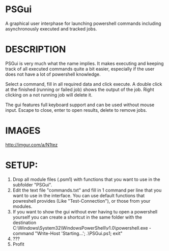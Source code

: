 # PSGui
A graphical user interphase for launching powershell commands including asynchronously executed and tracked jobs.

# DESCRIPTION

PSGui is very much what the name implies.
It makes executing and keeping track of all executed commands quite a bit easier,
especially if the user does not have a lot of powershell knowledge.

Select a command, fill in all required data and click execute.
A double click at the finished (running or failed job) shows the output of the job.
Right clicking on a not running job will delete it.

The gui features full keyboard support and can be used without mouse input.
Escape to close, enter to open results, delete to remove jobs.

# IMAGES

http://imgur.com/a/N1tez

# SETUP:
1. Drop all module files (.psm1) with functions that you want to use in the subfolder "PSGui".
2. Edit the text file "commands.txt" and fill in 1 command per line that you want to use in the interface. You can use default functions that powreshell provides (Like "Test-Connection"), or those from your modules.
3. If you want to show the gui without ever having tu open a powershell yourself you can create a shortcut in the same folder with the destination 
    C:\Windows\System32\WindowsPowerShell\v1.0\powershell.exe -command "Write-Host 'Starting...'; .\PSGui.ps1; exit"
3. ???
4. Profit
